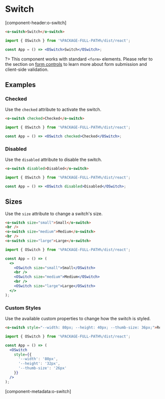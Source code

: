 # Switch

[component-header:o-switch]

```html preview
<o-switch>Switch</o-switch>
```

```jsx react
import { OSwitch } from '%PACKAGE-FULL-PATH%/dist/react';

const App = () => <OSwitch>Switch</OSwitch>;
```

?> This component works with standard `<form>` elements. Please refer to the section on [form controls](/getting-started/form-controls) to learn more about form submission and client-side validation.

## Examples

### Checked

Use the `checked` attribute to activate the switch.

```html preview
<o-switch checked>Checked</o-switch>
```

```jsx react
import { OSwitch } from '%PACKAGE-FULL-PATH%/dist/react';

const App = () => <OSwitch checked>Checked</OSwitch>;
```

### Disabled

Use the `disabled` attribute to disable the switch.

```html preview
<o-switch disabled>Disabled</o-switch>
```

```jsx react
import { OSwitch } from '%PACKAGE-FULL-PATH%/dist/react';

const App = () => <OSwitch disabled>Disabled</OSwitch>;
```

## Sizes

Use the `size` attribute to change a switch's size.

```html preview
<o-switch size="small">Small</o-switch>
<br />
<o-switch size="medium">Medium</o-switch>
<br />
<o-switch size="large">Large</o-switch>
```

```jsx react
import { OSwitch } from '%PACKAGE-FULL-PATH%/dist/react';

const App = () => (
  <>
    <OSwitch size="small">Small</OSwitch>
    <br />
    <OSwitch size="medium">Medium</OSwitch>
    <br />
    <OSwitch size="large">Large</OSwitch>
  </>
);
```

### Custom Styles

Use the available custom properties to change how the switch is styled.

```html preview
<o-switch style="--width: 80px; --height: 40px; --thumb-size: 36px;">Really big</o-switch>
```

```jsx react
import { OSwitch } from '%PACKAGE-FULL-PATH%/dist/react';

const App = () => (
  <OSwitch
    style={{
      '--width': '80px',
      '--height': '32px',
      '--thumb-size': '26px'
    }}
  />
);
```

[component-metadata:o-switch]

